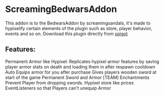 # ScreamingBedwarsAddon

This addon is to the BedwarsAddon by screamingsandals, it's made to hypixelify certain elements of the plugin such as store,
player behavior, events and so on. Download this plugin directly from [spigot](https://www.spigotmc.org/resources/screaming-bedwars-extension-1-15-2.79505/)


## Features:

Permanent Armor like Hypixel: Replicates hypixel armor features by saving player armor stats on death and loading them in after respawn cooldown
Auto Equips armor for you after purchase
Gives players wooden sword at start of the game
Permanent Sword and Armor [TEAM] Enchantments
Prevent Player from dropping swords.
Hypixel store like prices
EventListeners so that Players can't unequip Armor